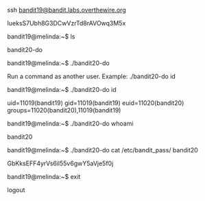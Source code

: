 ssh bandit19@bandit.labs.overthewire.org

IueksS7Ubh8G3DCwVzrTd8rAVOwq3M5x

bandit19@melinda:~$ ls

bandit20-do

bandit19@melinda:~$ ./bandit20-do

Run a command as another user.
  Example: ./bandit20-do id

bandit19@melinda:~$ ./bandit20-do id

uid=11019(bandit19) gid=11019(bandit19) euid=11020(bandit20) groups=11020(bandit20),11019(bandit19)

bandit19@melinda:~$ ./bandit20-do whoami

bandit20

bandit19@melinda:~$ ./bandit20-do cat /etc/bandit_pass/
bandit20

GbKksEFF4yrVs6il55v6gwY5aVje5f0j

bandit19@melinda:~$ exit

logout
